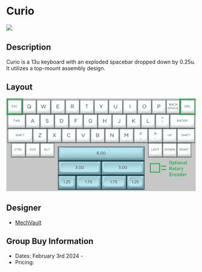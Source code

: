 # Curio
![](./Images/curio_cover.png)

## Description

Curio is a 13u keyboard with an exploded spacebar dropped down by 0.25u. It utilizes a top-mount assembly design.

## Layout
![](./Images/curio_layout.png)

## Designer
- [MechVault](https://mechvault.net/)

## Group Buy Information
- Dates: February 3rd 2024 -
- Pricing:
